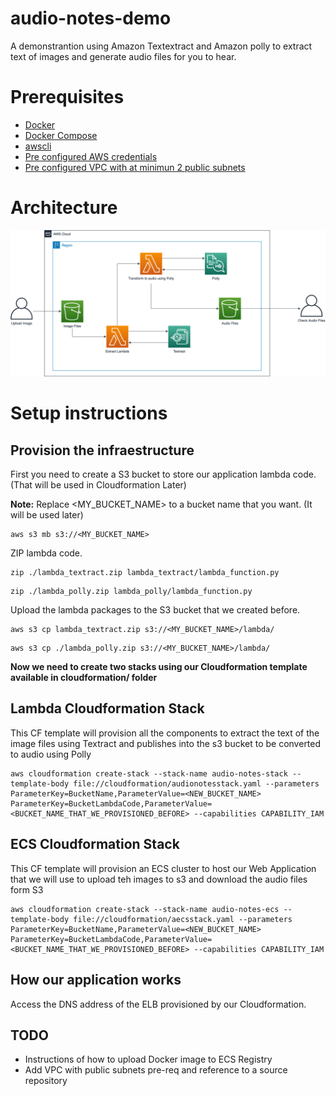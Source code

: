 # audio-notes-demo

A demonstrantion using Amazon Textextract and Amazon polly to extract text of images and generate audio files for you to hear.

# Prerequisites

- [Docker](https://docs.docker.com/get-docker/)
- [Docker Compose](https://docs.docker.com/compose/install/)
- [awscli](https://docs.aws.amazon.com/cli/latest/userguide/cli-chap-install.html)
- [Pre configured AWS credentials](https://docs.aws.amazon.com/amazonswf/latest/awsrbflowguide/set-up-creds.html)
- [Pre configured VPC with at minimun 2 public subnets]()

# Architecture

<p align="center"> 
<img src="images/ai_diagram_webinar.png">
</p>

# Setup instructions

## Provision the infraestructure

First you need to create a S3 bucket to store our application lambda code. (That will be used in Cloudformation Later)

**Note:** Replace <MY_BUCKET_NAME> to a bucket name that you want. (It will be used later)

```shell
aws s3 mb s3://<MY_BUCKET_NAME>
```

ZIP lambda code.

```shell
zip ./lambda_textract.zip lambda_textract/lambda_function.py
```

```shell
zip ./lambda_polly.zip lambda_polly/lambda_function.py
```

Upload the lambda packages to the S3 bucket that we created before.

```shell
aws s3 cp lambda_textract.zip s3://<MY_BUCKET_NAME>/lambda/
```

```shell
aws s3 cp ./lambda_polly.zip s3://<MY_BUCKET_NAME>/lambda/
```

**Now we need to create two stacks using our Cloudformation template available in cloudformation/ folder**

## Lambda Cloudformation Stack

This CF template will provision all the components to extract the text of the image files using Textract and publishes into the s3 bucket to be converted to audio using Polly

```shell
aws cloudformation create-stack --stack-name audio-notes-stack --template-body file://cloudformation/audionotesstack.yaml --parameters ParameterKey=BucketName,ParameterValue=<NEW_BUCKET_NAME> ParameterKey=BucketLambdaCode,ParameterValue=<BUCKET_NAME_THAT_WE_PROVISIONED_BEFORE> --capabilities CAPABILITY_IAM
```

## ECS Cloudformation Stack

This CF template will provision an ECS cluster to host our Web Application that we will use to upload teh images to s3 and download the audio files form S3

```shell
aws cloudformation create-stack --stack-name audio-notes-ecs --template-body file://cloudformation/aecsstack.yaml --parameters ParameterKey=BucketName,ParameterValue=<NEW_BUCKET_NAME> ParameterKey=BucketLambdaCode,ParameterValue=<BUCKET_NAME_THAT_WE_PROVISIONED_BEFORE> --capabilities CAPABILITY_IAM
```


## How our application works

Access the DNS address of the ELB provisioned by our Cloudformation.

## TODO

- Instructions of how to upload Docker image to ECS Registry
- Add VPC with public subnets pre-req and reference to a source repository